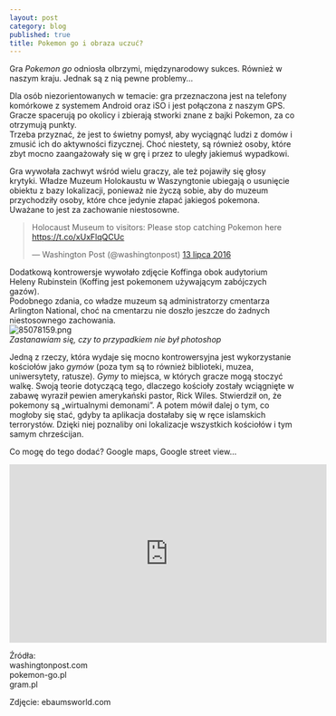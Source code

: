 ```yaml
---
layout: post
category: blog
published: true
title: Pokemon go i obraza uczuć?
---
```

Gra _Pokemon go_ odniosła olbrzymi, międzynarodowy sukces. Również w naszym kraju. Jednak są z nią pewne problemy…       
<!--more-->
Dla osób niezorientowanych w temacie: gra przeznaczona jest na telefony komórkowe z systemem Android oraz iSO i jest połączona z naszym GPS. Gracze spacerują po okolicy i zbierają stworki znane z bajki Pokemon, za co otrzymują punkty.      
Trzeba przyznać, że jest to świetny pomysł, aby wyciągnąć ludzi z domów i zmusić ich do aktywności fizycznej. Choć niestety, są również osoby, które zbyt mocno zaangażowały się w grę i przez to uległy jakiemuś wypadkowi.          

Gra wywołała zachwyt wśród wielu graczy, ale też pojawiły się głosy krytyki. Władze Muzeum Holokaustu w Waszyngtonie ubiegają o usunięcie obiektu z bazy lokalizacji, ponieważ nie życzą sobie, aby do muzeum przychodziły osoby, które chce jedynie złapać jakiegoś pokemona. Uważane to jest za zachowanie niestosowne. 

<blockquote class="twitter-tweet" data-lang="pl"><p lang="en" dir="ltr">Holocaust Museum to visitors: Please stop catching Pokemon here <a href="https://t.co/xUxFlqQCUc">https://t.co/xUxFlqQCUc</a></p>&mdash; Washington Post (@washingtonpost) <a href="https://twitter.com/washingtonpost/status/753085577843601408">13 lipca 2016</a></blockquote>
<script async src="//platform.twitter.com/widgets.js" charset="utf-8"></script>

Dodatkową kontrowersje wywołało zdjęcie Koffinga obok audytorium Heleny Rubinstein (Koffing jest pokemonem używającym zabójczych gazów).       
Podobnego zdania, co władze muzeum są administratorzy cmentarza Arlington National, choć na cmentarzu nie doszło jeszcze do żadnych niestosownego zachowania.         
![85078159.png]({{site.baseurl}}/img/85078159.png)        
*Zastanawiam się, czy to przypadkiem nie był photoshop*

Jedną z rzeczy, która wydaje się mocno kontrowersyjna jest wykorzystanie kościołów jako _gymów_ (poza tym są to również biblioteki, muzea, uniwersytety, ratusze). _Gymy_ to miejsca, w których gracze mogą stoczyć walkę. 
Swoją teorie dotyczącą tego, dlaczego kościoły zostały wciągnięte w zabawę wyraził pewien amerykański pastor, Rick Wiles. Stwierdził on, że pokemony są „wirtualnymi demonami”. A potem mówił dalej o tym, co mogłoby się stać, gdyby ta aplikacja dostałaby się w ręce islamskich terrorystów. Dzięki niej poznaliby oni lokalizacje wszystkich kościołów i tym samym chrześcijan. 

Co mogę do tego dodać? Google maps, Google street view… 

<iframe width="560" height="315" src="https://www.youtube.com/embed/4pIZOpwJL9o" frameborder="0" allowfullscreen></iframe>

Źródła:        
washingtonpost.com      
pokemon-go.pl     
gram.pl     

Zdjęcie: ebaumsworld.com
